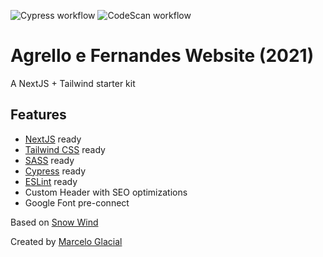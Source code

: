 ![Cypress workflow](https://github.com/marceloglacial/2021-agrello-e-fernandes/actions/workflows/main.yml/badge.svg) ![CodeScan workflow](https://github.com/marceloglacial/2021-agrello-e-fernandes/actions/workflows/codeql-analysis.yml/badge.svg)

# Agrello e Fernandes Website (2021)
A NextJS + Tailwind starter kit

## Features

- <a href='https://nextjs.org/'>NextJS</a> ready
- <a href='https://tailwindcss.com'>Tailwind CSS</a> ready
- <a href='https://sass-lang.com/'>SASS</a> ready
- <a href='https://www.cypress.io/'>Cypress</a> ready
- <a href='https://nextjs.org/docs/basic-features/eslint'>ESLint</a> ready
- Custom Header with SEO optimizations
- Google Font pre-connect

Based on <a href='https://github.com/marceloglacial/snow-wind'>Snow Wind</a>

Created by <a href='https://marceloglacial.com'>Marcelo Glacial</a>
